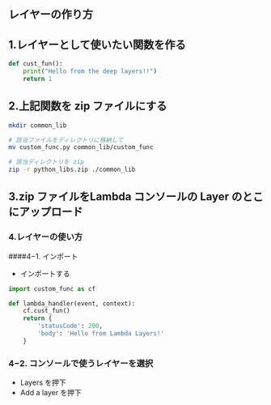 ## レイヤーの作り方

## 1.レイヤーとして使いたい関数を作る


```py
def cust_fun():
    print("Hello from the deep layers!!")
    return 1
```

## 2.上記関数を zip ファイルにする



```sh
mkdir common_lib

# 該当ファイルをディレクトリに格納して
mv custom_func.py common_lib/custom_func

# 該当ディレクトリを zip
zip -r python_libs.zip ./common_lib
```




## 3.zip ファイルをLambda コンソールの Layer のとこにアップロード




### 4.レイヤーの使い方
####4−1. インポート



* インポートする

```py
import custom_func as cf

def lambda_handler(event, context):
    cf.cust_fun()
    return {
        'statusCode': 200,
        'body': 'Hello from Lambda Layers!'
    }
```



### 4−2. コンソールで使うレイヤーを選択
* Layers を押下
* Add a layer を押下
